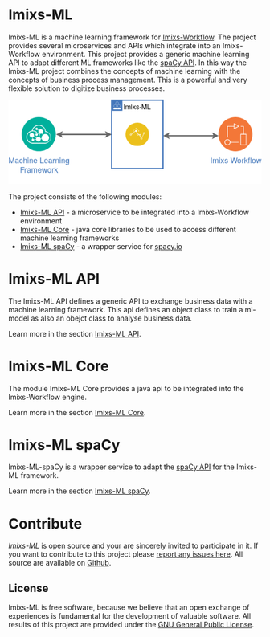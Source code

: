 # Imixs-ML

Imixs-ML is a machine learning framework for [Imixs-Workflow](https://www.imixs.org). The project provides several microservices and APIs which integrate into an Imixs-Workflow environment. This project provides a generic machine learning API to adapt different ML frameworks like the [spaCy API](https://spacy.io/). In this way the Imixs-ML project combines the concepts of machine learning with the concepts of business process management. This is a powerful and very flexible solution to digitize business processes.

<p align="center"><img src="images/imixs-ml-architecture-001.png" /></p>

The project consists of the following modules:

 * [Imixs-ML API](./imixs-ml-api/README.md) - a microservice to be integrated into a Imixs-Workflow environment
 * [Imixs-ML Core](./imixs-ml-core/README.md) - java core libraries to be used to access different machine learning frameworks
 * [Imixs-ML spaCy](./imixs-ml-spacy/README.md) - a wrapper service for [spacy.io](https://spacy.io/)
 
 

# Imixs-ML API

The Imixs-ML API defines a generic API to exchange business data with a machine learning framework. This api defines an object class to train a ml-model as also an obejct class to analyse business data.

Learn more in the section [Imixs-ML API](./imixs-ml-api/README.md).  

# Imixs-ML Core

The module Imixs-ML Core provides a java api to be integrated into the Imixs-Workflow engine. 

Learn more in the section [Imixs-ML Core](./imixs-ml-core/README.md).  


# Imixs-ML spaCy

Imixs-ML-spaCy is a wrapper service to adapt the [spaCy API](https://spacy.io/) for the Imixs-ML framework. 

Learn more in the section [Imixs-ML spaCy](./imixs-ml-spacy/README.md). 

# Contribute

_Imixs-ML_ is open source and your are sincerely invited to participate in it. 
If you want to contribute to this project please [report any issues here](https://github.com/imixs/imixs-ml/issues). 
All source are available on [Github](https://github.com/imixs/imixs-ml). 


## License

Imixs-ML is free software, because we believe that an open exchange of experiences is fundamental for the development of valuable software. All results of this project are provided under the [GNU General Public License](http://www.gnu.org/licenses/gpl-3.0.en.html). 

